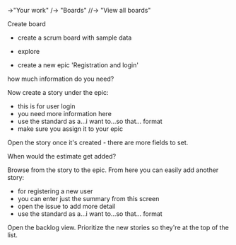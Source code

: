 

->"Your work"
/-> "Boards"
//-> "View all boards"

Create board

- create a scrum board with sample data

- explore

- create a new epic 'Registration and login'

 how much information do you need?

 Now create a story under the epic:

 - this is for user login
 - you need more information here
 - use the standard as a...i want to...so that... format
 - make sure you assign it to your epic

 Open the story once it's created - there are more fields to set.

 When would the estimate get added?

 Browse from the story to the epic. From here you can easily add another story:

 - for registering a new user
 - you can enter just the summary from this screen
 - open the issue to add more detail
 - use the standard as a...i want to...so that... format

 Open the backlog view. Prioritize the new stories so they're at the top of the list.